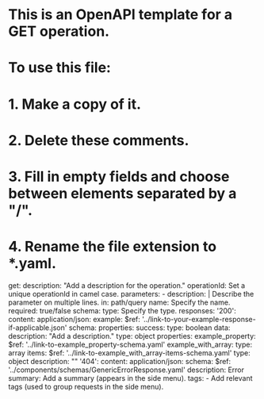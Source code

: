 # This is an OpenAPI template for a GET operation.
# To use this file:
#  1. Make a copy of it.
#  2. Delete these comments.
#  3. Fill in empty fields and choose between elements separated by a "/".
#  4. Rename the file extension to *.yaml.
get:
  description: "Add a description for the operation."
  operationId: Set a unique operationId in camel case.
  parameters:
    - description: | 
        Describe the parameter on multiple lines.
      in: path/query
      name: Specify the name.
      required: true/false
      schema:
        type: Specify the type.
  responses:
    '200':
      content:
        application/json:
          example:
            $ref: '../link-to-your-example-response-if-applicable.json'
          schema:
            properties:
              success:
                type: boolean
              data: 
                description: "Add a description."
                type: object
                properties:
                  example_property:
                    $ref: '../link-to-example_property-schema.yaml'
                  example_with_array:
                    type: array
                    items:
                      $ref: '../link-to-example_with_array-items-schema.yaml'
            type: object
      description: ""
    '404':
      content:
        application/json:
          schema:
            $ref: '../components/schemas/GenericErrorResponse.yaml'
      description: Error
  summary: Add a summary (appears in the side menu).
  tags:
    - Add relevant tags (used to group requests in the side menu).